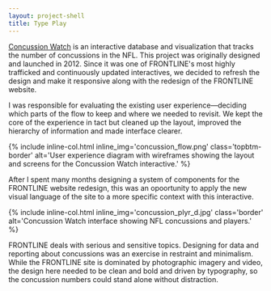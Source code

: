 ```yaml
---
layout: project-shell
title: Type Play
---
```


[Concussion Watch](http://apps.frontline.org/concussion-watch/) is an interactive database and visualization that tracks the number of concussions in the NFL. This project was originally designed and launched in 2012. Since it was one of FRONTLINE's most highly trafficked and continuously updated interactives, we decided to refresh the design and make it responsive along with the redesign of the FRONTLINE website.

I was responsible for evaluating the existing user experience—deciding which parts of the flow to keep and where we needed to revisit. We kept the core of the experience in tact but cleaned up the layout, improved the hierarchy of information and made interface clearer.

{% include inline-col.html inline_img='concussion_flow.png' class='topbtm-border' alt='User experience diagram with wireframes showing the layout and screens for the Concussion Watch interactive.' %}


After I spent many months designing a system of components for the FRONTLINE website redesign, this was an opoortunity to apply the new visual language of the site to a more specific context with this interactive. 

{% include inline-col.html inline_img='concussion_plyr_d.jpg' class='border' alt='Concussion Watch interface showing NFL concussions and players.' %}

FRONTLINE deals with serious and sensitive topics. Designing for data and reporting about concussions was an exercise in restraint and minimalism. While the FRONTLINE site is dominated by photographic imagery and video, the design here needed to be clean and bold and driven by typography, so the concussion numbers could stand alone without distraction.